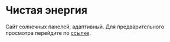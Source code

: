 # Чистая энергия
Сайт солнечных панелей, адаптивный. Для предварительного просмотра перейдите по <a href="https://imarshuba.github.io/NRG/">ссылке</a>.

